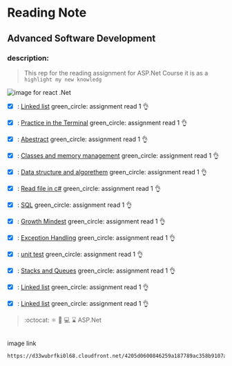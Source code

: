# Reading Note
## Advanced Software Development
### description:
> This rep for the reading assignment for ASP.Net Course it is as a `highlight my new knowledg`

![image for react .Net](https://d33wubrfki0l68.cloudfront.net/4205d0600846259a187789ac358b9107a308d949/a4ec6/img/logo.svg)

- [x] : [Linked list](./LINKEDLIST.md)  green_circle: assignment read 1   :ok_hand:
- [x] : [Practice in the Terminal](./PIT.md)  green_circle: assignment read 1   :ok_hand:
- [x] : [Abestract](./ABESTRACT.md)  green_circle: assignment read 1   :ok_hand:
- [x] : [Classes and memory management](./CLASSES.md)  green_circle: assignment read 1   :ok_hand:
- [x] : [Data structure and algorethem](./DATASTRUCTURE.md)  green_circle: assignment read 1   :ok_hand:
- [x] : [Read file in c#](./READ.md)  green_circle: assignment read 1   :ok_hand:
- [x] : [SQL](./SQL/SQL.md)  green_circle: assignment read 1   :ok_hand:
- [x] : [Growth Mindest](./GrowthMindset.md)  green_circle: assignment read 1   :ok_hand:
- [x] : [Exception Handling](./ExceptionHandeler.md)  green_circle: assignment read 1   :ok_hand:
- [x] : [unit test](./unetTest.md)  green_circle: assignment read 1   :ok_hand:
- [x] : [Stacks and Queues](./stack%26qeue.md)  green_circle: assignment read 1   :ok_hand:
- [x] : [Linked list](./LINKEDLIST.md)  green_circle: assignment read 1   :ok_hand:
- [x] : [Linked list](./LINKEDLIST.md)  green_circle: assignment read 1   :ok_hand:



       
 > :octocat: :atom_symbol: :file_folder: :computer: :hourglass:  ASP.Net
<br>
image link
<br>

```diff
https://d33wubrfki0l68.cloudfront.net/4205d0600846259a187789ac358b9107a308d949/a4ec6/img/logo.svg)https://d33wubrfki0l68.cloudfront.net/4205d0600846259a187789ac358b9107a308d949/a4ec6/img/logo.svg
```



